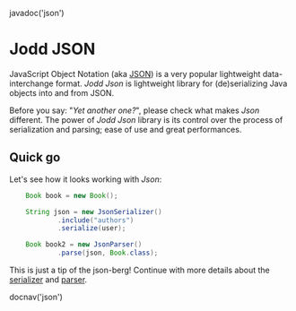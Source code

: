 <js>javadoc('json')</js>

# Jodd JSON

JavaScript Object Notation (aka [JSON](http://json.org/)) is a
very popular lightweight data-interchange format.
*Jodd* *Json* is lightweight library for (de)serializing
Java objects into and from JSON.

Before you say: "_Yet another one?_", please check what makes *Json* different.
The power of *Jodd* *Json* library is its control over the process
of serialization and parsing; ease of use and great performances.

## Quick go

Let's see how it looks working with *Json*:

~~~~~ java
	Book book = new Book();

	String json = new JsonSerializer()
			.include("authors")
			.serialize(user);

	Book book2 = new JsonParser()
			.parse(json, Book.class);
~~~~~

This is just a tip of the json-berg! Continue with more
details about the [serializer](json-serializer.html) and
[parser](json-parser.html).

<js>docnav('json')</js>